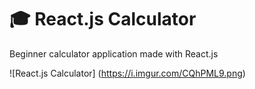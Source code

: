 # 🎓 React.js Calculator

Beginner calculator application made with React.js

![React.js Calculator] (https://i.imgur.com/CQhPML9.png)